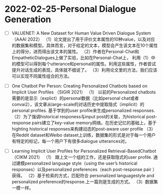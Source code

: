# 2022-02-25-Personal Dialogue Generation

- [ ] VALUENET: A New Dataset for Human Value Driven Dialogue System （AAAI 2022）
（1）论文提出了用于评价文本属性的10种value，以及对应的数据集和模型。具体而言，对于给定的文本，模型会产生该文本在10个属性上的得分，进而得出该文本的属性。
（2）作者在Personal-Chat和EmpatheticDialogues上做了实验，比如在Personal-Chat上，
利用（1）中的模型可以得到每个utterance和personal的属性。利用这些属性，作者尝试提升对话生成的表现，具体就不细说了。
（3）利用论文里的方法，我们应该可以实现不同属性组合的方法。

- [ ] One Chatbot Per Person: Creating Personalized Chatbots based on Implicit User Profiles （SIGIR 2021）
（1） 以前的Personalized chatbots需要的是显示（explict）的personal数据（比如personal chat或者convai2），该文章从large-scale的对话历史中提取隐式（implicit）的personal profiles. 基于学到的user profile来生成personalized responses.
（2）为了强调historical responess与input post的关联，为historical post-response pairs建立了key-value memory网络。在历史记忆的基础上，基于highting historical responses来构建动态的post-aware user profile
（3）在Reddit dataset和Weibo dataset上训练，数据集的形式是对于每一个用户有特定的标记，每一个用户下有很多dialogue utterances对。

- [ ] Learning Implicit User Profiles for Personalized Retrieval-BasedChatbot （CIKM 2021）
（1） 跟上文一个组的工作，还是获取隐式的user profile. 通过建模personalized language style（using the user’s historical responses）以及personalized preferences（each post-response pair ）获得。
（2）基于检索的方式，匹配符合 personalized languagestyle and personalized preference的response.上一篇则是生成的方式。
（3）数据集一模一样。

